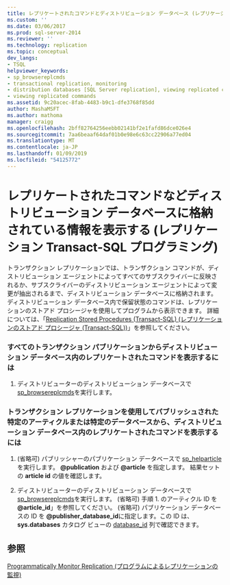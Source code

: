 ```yaml
---
title: レプリケートされたコマンドとディストリビューション データベース (レプリケーション TRANSACT-SQL プログラミング) の他の情報の表示 |Microsoft Docs
ms.custom: ''
ms.date: 03/06/2017
ms.prod: sql-server-2014
ms.reviewer: ''
ms.technology: replication
ms.topic: conceptual
dev_langs:
- TSQL
helpviewer_keywords:
- sp_browsereplcmds
- transactional replication, monitoring
- distribution databases [SQL Server replication], viewing replicated commands
- viewing replicated commands
ms.assetid: 9c20acec-8fab-4483-b9c1-dfe3768f85dd
author: MashaMSFT
ms.author: mathoma
manager: craigg
ms.openlocfilehash: 2bff82764256eebb02141bf2e1fafd86dce026e4
ms.sourcegitcommit: 7aa6beaaf64daf01b0e98e6c63cc22906a77ed04
ms.translationtype: MT
ms.contentlocale: ja-JP
ms.lasthandoff: 01/09/2019
ms.locfileid: "54125772"
---
```

# <a name="view-replicated-commands-and-other-information-in-the-distribution-database-replication-transact-sql-programming"></a>レプリケートされたコマンドなどディストリビューション データベースに格納されている情報を表示する (レプリケーション Transact-SQL プログラミング)
  トランザクション レプリケーションでは、トランザクション コマンドが、ディストリビューション エージェントによってすべてのサブスクライバーに反映されるか、サブスクライバーのディストリビューション エージェントによって変更が抽出されるまで、ディストリビューション データベースに格納されます。 ディストリビューション データベース内で保留状態のコマンドは、レプリケーションのストアド プロシージャを使用してプログラムから表示できます。 詳細については、「[Replication Stored Procedures &#40;Transact-SQL&#41; (レプリケーションのストアド プロシージャ &#40;Transact-SQL&#41;)](/sql/relational-databases/system-stored-procedures/replication-stored-procedures-transact-sql)」を参照してください。  
  
### <a name="to-view-replicated-commands-from-all-transactional-publications-in-the-distribution-database"></a>すべてのトランザクション パブリケーションからディストリビューション データベース内のレプリケートされたコマンドを表示するには  
  
1.  ディストリビューターのディストリビューション データベースで [sp_browsereplcmds](/sql/relational-databases/system-stored-procedures/sp-browsemergesnapshotfolder-transact-sql)を実行します。  
  
### <a name="to-view-replicated-commands-in-the-distribution-database-from-a-specific-article-or-from-a-specific-database-published-using-transactional-replication"></a>トランザクション レプリケーションを使用してパブリッシュされた特定のアーティクルまたは特定のデータベースから、ディストリビューション データベース内のレプリケートされたコマンドを表示するには  
  
1.  (省略可) パブリッシャーのパブリケーション データベースで [sp_helparticle](/sql/relational-databases/system-stored-procedures/sp-helparticle-transact-sql)を実行します。 **@publication** および **@article** を指定します。 結果セットの **article id** の値を確認します。  
  
2.  ディストリビューターのディストリビューション データベースで [sp_browsereplcmds](/sql/relational-databases/system-stored-procedures/sp-browsemergesnapshotfolder-transact-sql)を実行します。 (省略可) 手順 1. のアーティクル ID を **@article_id**」を参照してください。 (省略可) パブリケーション データベースの ID を **@publisher_database_id**に指定します。この ID は、 **sys.databases** カタログ ビューの [database_id](/sql/relational-databases/system-catalog-views/sys-databases-transact-sql) 列で確認できます。  
  
## <a name="see-also"></a>参照  
 [Programmatically Monitor Replication (プログラムによるレプリケーションの監視)](../monitoring-replication.md)  
  
  
